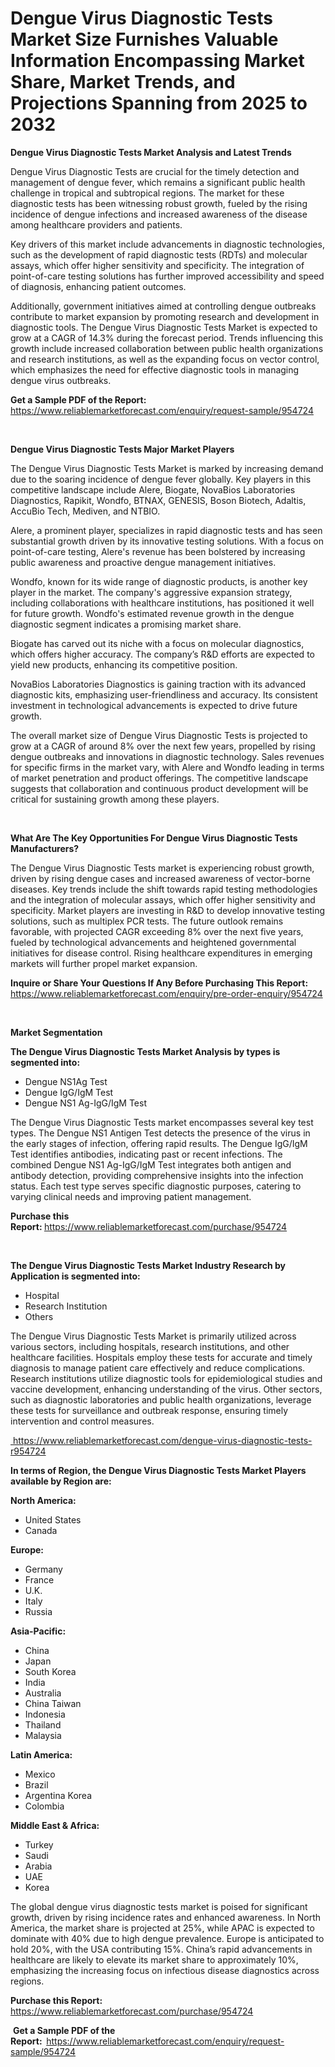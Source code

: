 <p><h1>Dengue Virus Diagnostic Tests Market Size Furnishes Valuable Information Encompassing Market Share, Market Trends, and Projections Spanning from 2025 to 2032</h1></p><p><strong>Dengue Virus Diagnostic Tests Market Analysis and Latest Trends</strong></p>
<p><p>Dengue Virus Diagnostic Tests are crucial for the timely detection and management of dengue fever, which remains a significant public health challenge in tropical and subtropical regions. The market for these diagnostic tests has been witnessing robust growth, fueled by the rising incidence of dengue infections and increased awareness of the disease among healthcare providers and patients. </p><p>Key drivers of this market include advancements in diagnostic technologies, such as the development of rapid diagnostic tests (RDTs) and molecular assays, which offer higher sensitivity and specificity. The integration of point-of-care testing solutions has further improved accessibility and speed of diagnosis, enhancing patient outcomes. </p><p>Additionally, government initiatives aimed at controlling dengue outbreaks contribute to market expansion by promoting research and development in diagnostic tools. The Dengue Virus Diagnostic Tests Market is expected to grow at a CAGR of 14.3% during the forecast period. Trends influencing this growth include increased collaboration between public health organizations and research institutions, as well as the expanding focus on vector control, which emphasizes the need for effective diagnostic tools in managing dengue virus outbreaks.</p></p>
<p><strong>Get a Sample PDF of the Report:&nbsp;</strong> <a href="https://www.reliablemarketforecast.com/enquiry/request-sample/954724?utm_campaign=3101&utm_medium=2&utm_source=Github&utm_content=ia&utm_term=18042025&utm_id=dengue-virus-diagnostic-tests">https://www.reliablemarketforecast.com/enquiry/request-sample/954724</a></p>
<p>&nbsp;</p>
<p><strong>Dengue Virus Diagnostic Tests Major Market Players</strong></p>
<p><p>The Dengue Virus Diagnostic Tests Market is marked by increasing demand due to the soaring incidence of dengue fever globally. Key players in this competitive landscape include Alere, Biogate, NovaBios Laboratories Diagnostics, Rapikit, Wondfo, BTNAX, GENESIS, Boson Biotech, Adaltis, AccuBio Tech, Mediven, and NTBIO.</p><p>Alere, a prominent player, specializes in rapid diagnostic tests and has seen substantial growth driven by its innovative testing solutions. With a focus on point-of-care testing, Alere's revenue has been bolstered by increasing public awareness and proactive dengue management initiatives. </p><p>Wondfo, known for its wide range of diagnostic products, is another key player in the market. The company's aggressive expansion strategy, including collaborations with healthcare institutions, has positioned it well for future growth. Wondfo's estimated revenue growth in the dengue diagnostic segment indicates a promising market share.</p><p>Biogate has carved out its niche with a focus on molecular diagnostics, which offers higher accuracy. The company’s R&D efforts are expected to yield new products, enhancing its competitive position. </p><p>NovaBios Laboratories Diagnostics is gaining traction with its advanced diagnostic kits, emphasizing user-friendliness and accuracy. Its consistent investment in technological advancements is expected to drive future growth.</p><p>The overall market size of Dengue Virus Diagnostic Tests is projected to grow at a CAGR of around 8% over the next few years, propelled by rising dengue outbreaks and innovations in diagnostic technology. Sales revenues for specific firms in the market vary, with Alere and Wondfo leading in terms of market penetration and product offerings. The competitive landscape suggests that collaboration and continuous product development will be critical for sustaining growth among these players.</p></p>
<p>&nbsp;</p>
<p><strong>What Are The Key Opportunities For Dengue Virus Diagnostic Tests Manufacturers?</strong></p>
<p><p>The Dengue Virus Diagnostic Tests market is experiencing robust growth, driven by rising dengue cases and increased awareness of vector-borne diseases. Key trends include the shift towards rapid testing methodologies and the integration of molecular assays, which offer higher sensitivity and specificity. Market players are investing in R&D to develop innovative testing solutions, such as multiplex PCR tests. The future outlook remains favorable, with projected CAGR exceeding 8% over the next five years, fueled by technological advancements and heightened governmental initiatives for disease control. Rising healthcare expenditures in emerging markets will further propel market expansion.</p></p>
<p><strong>Inquire or Share Your Questions If Any Before Purchasing This Report:</strong> <a href="https://www.reliablemarketforecast.com/enquiry/pre-order-enquiry/954724?utm_campaign=3101&utm_medium=2&utm_source=Github&utm_content=ia&utm_term=18042025&utm_id=dengue-virus-diagnostic-tests">https://www.reliablemarketforecast.com/enquiry/pre-order-enquiry/954724</a></p>
<p>&nbsp;</p>
<p><strong>Market Segmentation</strong></p>
<p><strong>The Dengue Virus Diagnostic Tests Market Analysis by types is segmented into:</strong></p>
<p><ul><li>Dengue NS1Ag Test</li><li>Dengue IgG/IgM Test</li><li>Dengue NS1 Ag-IgG/IgM Test</li></ul></p>
<p><p>The Dengue Virus Diagnostic Tests market encompasses several key test types. The Dengue NS1 Antigen Test detects the presence of the virus in the early stages of infection, offering rapid results. The Dengue IgG/IgM Test identifies antibodies, indicating past or recent infections. The combined Dengue NS1 Ag-IgG/IgM Test integrates both antigen and antibody detection, providing comprehensive insights into the infection status. Each test type serves specific diagnostic purposes, catering to varying clinical needs and improving patient management.</p></p>
<p><strong>Purchase this Report:&nbsp;</strong><a href="https://www.reliablemarketforecast.com/purchase/954724?utm_campaign=3101&utm_medium=2&utm_source=Github&utm_content=ia&utm_term=18042025&utm_id=dengue-virus-diagnostic-tests">https://www.reliablemarketforecast.com/purchase/954724</a></p>
<p>&nbsp;</p>
<p><strong>The Dengue Virus Diagnostic Tests Market Industry Research by Application is segmented into:</strong></p>
<p><ul><li>Hospital</li><li>Research Institution</li><li>Others</li></ul></p>
<p><p>The Dengue Virus Diagnostic Tests Market is primarily utilized across various sectors, including hospitals, research institutions, and other healthcare facilities. Hospitals employ these tests for accurate and timely diagnosis to manage patient care effectively and reduce complications. Research institutions utilize diagnostic tools for epidemiological studies and vaccine development, enhancing understanding of the virus. Other sectors, such as diagnostic laboratories and public health organizations, leverage these tests for surveillance and outbreak response, ensuring timely intervention and control measures.</p></p>
<p><a href="https://www.reliablemarketforecast.com/dengue-virus-diagnostic-tests-r954724?utm_campaign=3101&utm_medium=2&utm_source=Github&utm_content=ia&utm_term=18042025&utm_id=dengue-virus-diagnostic-tests">&nbsp;https://www.reliablemarketforecast.com/dengue-virus-diagnostic-tests-r954724</a></p>
<p><strong>In terms of Region, the Dengue Virus Diagnostic Tests Market Players available by Region are:</strong></p>
<p>
    <p> <strong> North America: </strong>
        <ul>
            <li>United States</li>
            <li>Canada</li>
        </ul>
        </p> 
    <p> <strong> Europe: </strong>
        <ul>
            <li>Germany</li>
            <li>France</li>
            <li>U.K.</li>
            <li>Italy</li>
            <li>Russia</li>
        </ul>
        </p> 
    <p> <strong> Asia-Pacific: </strong>
        <ul>
            <li>China</li>
            <li>Japan</li>
            <li>South Korea</li>
            <li>India</li>
            <li>Australia</li>
            <li>China Taiwan</li>
            <li>Indonesia</li>
            <li>Thailand</li>
            <li>Malaysia</li>
        </ul>
        </p> 
    <p> <strong> Latin America: </strong>
        <ul>
            <li>Mexico</li>
            <li>Brazil</li>
            <li>Argentina Korea</li>
            <li>Colombia</li>
        </ul>
        </p> 
    <p> <strong> Middle East & Africa: </strong>
        <ul>
            <li>Turkey</li>
            <li>Saudi</li>
            <li>Arabia</li>
            <li>UAE</li>
            <li>Korea</li>
        </ul>
    </p>
    </p>
<p><p>The global dengue virus diagnostic tests market is poised for significant growth, driven by rising incidence rates and enhanced awareness. In North America, the market share is projected at 25%, while APAC is expected to dominate with 40% due to high dengue prevalence. Europe is anticipated to hold 20%, with the USA contributing 15%. China’s rapid advancements in healthcare are likely to elevate its market share to approximately 10%, emphasizing the increasing focus on infectious disease diagnostics across regions.</p></p>
<p><strong>Purchase this Report: </strong><a href="https://www.reliablemarketforecast.com/purchase/954724?utm_campaign=3101&utm_medium=2&utm_source=Github&utm_content=ia&utm_term=18042025&utm_id=dengue-virus-diagnostic-tests">https://www.reliablemarketforecast.com/purchase/954724</a></p>
<p>&nbsp;<strong>Get a Sample PDF of the Report:&nbsp;&nbsp;</strong><a href="https://www.reliablemarketforecast.com/enquiry/request-sample/954724?utm_campaign=3101&utm_medium=2&utm_source=Github&utm_content=ia&utm_term=18042025&utm_id=dengue-virus-diagnostic-tests">https://www.reliablemarketforecast.com/enquiry/request-sample/954724</a></p>
<p><strong></strong></p>
<p><p></p><p></p><p></p></p>
